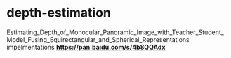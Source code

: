 # depth-estimation 
Estimating_Depth_of_Monocular_Panoramic_Image_with_Teacher_Student_Model_Fusing_Equirectangular_and_Spherical_Representations impelmentations **https://pan.baidu.com/s/4b8QQAdx**
